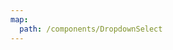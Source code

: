```yaml
---
map:
  path: /components/DropdownSelect
---
```


<demo src="./demo/demo.vue"
  language="vue"
  title="基本用法"
  desc="DropdownSelect">
</demo>
